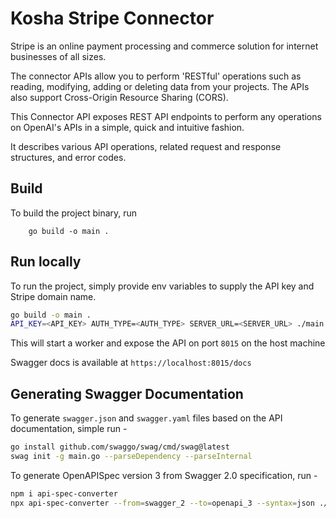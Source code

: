# Kosha Stripe Connector

Stripe is an online payment processing and commerce solution for internet businesses of all sizes.

The connector APIs allow you to perform 'RESTful' operations such as reading, modifying, adding or deleting data from your projects. The APIs also support Cross-Origin Resource Sharing (CORS).



This Connector API exposes REST API endpoints to perform any operations on OpenAI's APIs in a simple, quick and intuitive fashion.

It describes various API operations, related request and response structures, and error codes.

## Build

To build the project binary, run
```
    go build -o main .

```

## Run locally

To run the project, simply provide env variables to supply the API key and Stripe domain name.


```bash
go build -o main .
API_KEY=<API_KEY> AUTH_TYPE=<AUTH_TYPE> SERVER_URL=<SERVER_URL> ./main
```

This will start a worker and expose the API on port `8015` on the host machine

Swagger docs is available at `https://localhost:8015/docs`

## Generating Swagger Documentation

To generate `swagger.json` and `swagger.yaml` files based on the API documentation, simple run -

```bash
go install github.com/swaggo/swag/cmd/swag@latest
swag init -g main.go --parseDependency --parseInternal
```

To generate OpenAPISpec version 3 from Swagger 2.0 specification, run -

```bash
npm i api-spec-converter
npx api-spec-converter --from=swagger_2 --to=openapi_3 --syntax=json ./docs/swagger.json > openapi.json
```
